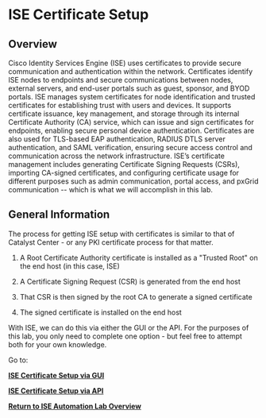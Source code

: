 # ISE Certificate Setup

## Overview

Cisco Identity Services Engine (ISE) uses certificates to provide secure communication and authentication within the network. Certificates identify ISE nodes to endpoints and secure communications between nodes, external servers, and end-user portals such as guest, sponsor, and BYOD portals. ISE manages system certificates for node identification and trusted certificates for establishing trust with users and devices. It supports certificate issuance, key management, and storage through its internal Certificate Authority (CA) service, which can issue and sign certificates for endpoints, enabling secure personal device authentication. Certificates are also used for TLS-based EAP authentication, RADIUS DTLS server authentication, and SAML verification, ensuring secure access control and communication across the network infrastructure.  ISE’s certificate management includes generating Certificate Signing Requests (CSRs), importing CA-signed certificates, and configuring certificate usage for different purposes such as admin communication, portal access, and pxGrid communication -- which is what we will accomplish in this lab.

## General Information

The process for getting ISE setup with certificates is similar to that of Catalyst Center - or any PKI certificate process for that matter.

1. A Root Certificate Authority certificate is installed as a "Trusted Root" on the end host (in this case, ISE)

2. A Certificate Signing Request (CSR) is generated from the end host

3. That CSR is then signed by the root CA to generate a signed certificate

4. The signed certificate is installed on the end host

    
With ISE, we can do this via either the GUI or the API.  For the purposes of this lab, you only need to complete one option - but feel free to attempt both for your own knowledge.

Go to:

[**ISE Certificate Setup via GUI**](./03a-ISE-GUI.md)

[**ISE Certificate Setup via API**](./03b-ISE-API.md)

[**Return to ISE Automation Lab Overview**](../README.md)

